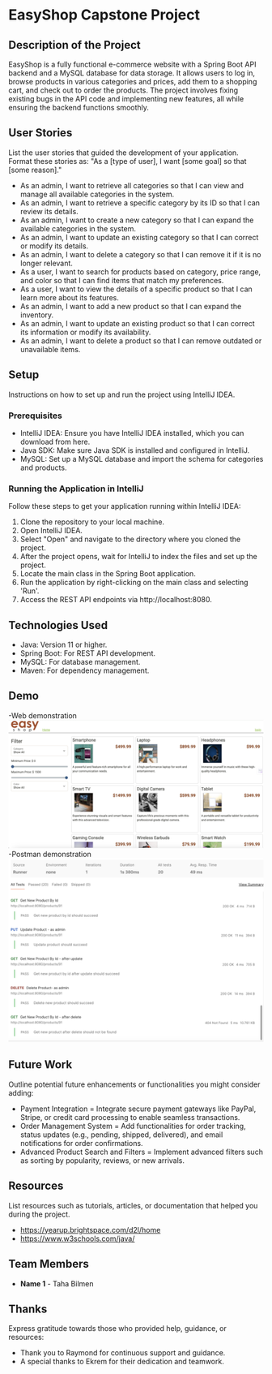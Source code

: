 # EasyShop Capstone Project

## Description of the Project

EasyShop is a fully functional e-commerce website with a Spring Boot API backend and a MySQL database for data storage. 
It allows users to log in, browse products in various categories and prices, add them to a shopping cart, and check out to order the products. 
The project involves fixing existing bugs in the API code and implementing new features, all while ensuring the backend functions smoothly.


## User Stories

List the user stories that guided the development of your application. Format these stories as: "As a [type of user], I want [some goal] so that [some reason]."

- As an admin, I want to retrieve all categories so that I can view and manage all available categories in the system.
- As an admin, I want to retrieve a specific category by its ID so that I can review its details.
- As an admin, I want to create a new category so that I can expand the available categories in the system.
- As an admin, I want to update an existing category so that I can correct or modify its details.
- As an admin, I want to delete a category so that I can remove it if it is no longer relevant.
- As a user, I want to search for products based on category, price range, and color so that I can find items that match my preferences.
- As a user, I want to view the details of a specific product so that I can learn more about its features.
- As an admin, I want to add a new product so that I can expand the inventory.
- As an admin, I want to update an existing product so that I can correct its information or modify its availability.
- As an admin, I want to delete a product so that I can remove outdated or unavailable items.




## Setup

Instructions on how to set up and run the project using IntelliJ IDEA.

### Prerequisites

- IntelliJ IDEA: Ensure you have IntelliJ IDEA installed, which you can download from here.
- Java SDK: Make sure Java SDK is installed and configured in IntelliJ.
- MySQL: Set up a MySQL database and import the schema for categories and products.

### Running the Application in IntelliJ

Follow these steps to get your application running within IntelliJ IDEA:

1. Clone the repository to your local machine.
2. Open IntelliJ IDEA.
3. Select "Open" and navigate to the directory where you cloned the project.
4. After the project opens, wait for IntelliJ to index the files and set up the project.
5. Locate the main class in the Spring Boot application.
6. Run the application by right-clicking on the main class and selecting 'Run'.
7. Access the REST API endpoints via http://localhost:8080.

## Technologies Used

- Java: Version 11 or higher.
- Spring Boot: For REST API development.
- MySQL: For database management.
- Maven: For dependency management.

## Demo

-Web demonstration ![EasyShopWeb.png](imgs/EasyShopWeb.png)
-Postman demonstration ![PostmanDemo.png](imgs/PostmanDemo.png)


## Future Work

Outline potential future enhancements or functionalities you might consider adding:

- Payment Integration = Integrate secure payment gateways like PayPal, Stripe, or credit card processing to enable seamless transactions.
- Order Management System = Add functionalities for order tracking, status updates (e.g., pending, shipped, delivered), and email notifications for order confirmations.
- Advanced Product Search and Filters = Implement advanced filters such as sorting by popularity, reviews, or new arrivals.

## Resources

List resources such as tutorials, articles, or documentation that helped you during the project.

- https://yearup.brightspace.com/d2l/home
- https://www.w3schools.com/java/

## Team Members

- **Name 1** - Taha Bilmen

## Thanks

Express gratitude towards those who provided help, guidance, or resources:

- Thank you to Raymond for continuous support and guidance.
- A special thanks to Ekrem for their dedication and teamwork.
